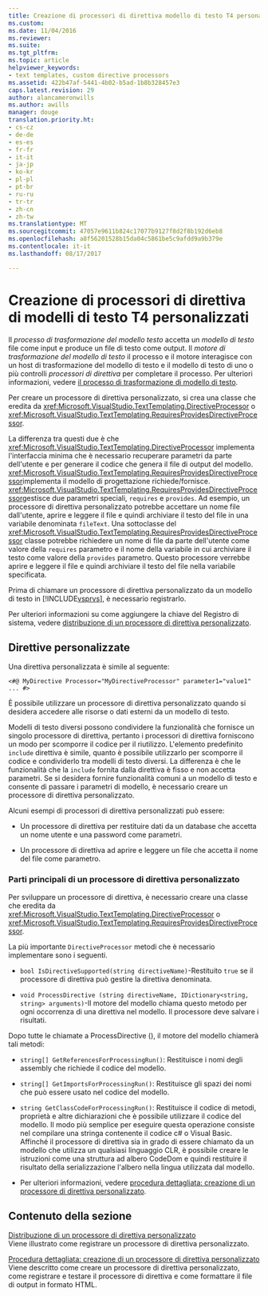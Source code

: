 ```yaml
---
title: Creazione di processori di direttiva modello di testo T4 personalizzati | Documenti Microsoft
ms.custom: 
ms.date: 11/04/2016
ms.reviewer: 
ms.suite: 
ms.tgt_pltfrm: 
ms.topic: article
helpviewer_keywords:
- text templates, custom directive processors
ms.assetid: 422b47af-5441-4b02-b5ad-1b8b328457e3
caps.latest.revision: 29
author: alancameronwills
ms.author: awills
manager: douge
translation.priority.ht:
- cs-cz
- de-de
- es-es
- fr-fr
- it-it
- ja-jp
- ko-kr
- pl-pl
- pt-br
- ru-ru
- tr-tr
- zh-cn
- zh-tw
ms.translationtype: MT
ms.sourcegitcommit: 47057e9611b824c17077b9127f8d2f8b192d6eb8
ms.openlocfilehash: a8f56201528b15da04c5861be5c9afdd9a9b379e
ms.contentlocale: it-it
ms.lasthandoff: 08/17/2017

---
```

# <a name="creating-custom-t4-text-template-directive-processors"></a>Creazione di processori di direttiva di modelli di testo T4 personalizzati
Il *processo di trasformazione del modello testo* accetta un *modello di testo* file come input e produce un file di testo come output. Il *motore di trasformazione del modello di testo* il processo e il motore interagisce con un host di trasformazione del modello di testo e il modello di testo di uno o più controlli *processori di direttiva* per completare il processo. Per ulteriori informazioni, vedere [il processo di trasformazione di modello di testo](../modeling/the-text-template-transformation-process.md).  
  
 Per creare un processore di direttiva personalizzato, si crea una classe che eredita da <xref:Microsoft.VisualStudio.TextTemplating.DirectiveProcessor> o <xref:Microsoft.VisualStudio.TextTemplating.RequiresProvidesDirectiveProcessor>.  
  
 La differenza tra questi due è che <xref:Microsoft.VisualStudio.TextTemplating.DirectiveProcessor> implementa l'interfaccia minima che è necessario recuperare parametri da parte dell'utente e per generare il codice che genera il file di output del modello. <xref:Microsoft.VisualStudio.TextTemplating.RequiresProvidesDirectiveProcessor>implementa il modello di progettazione richiede/fornisce. <xref:Microsoft.VisualStudio.TextTemplating.RequiresProvidesDirectiveProcessor>gestisce due parametri speciali, `requires` e `provides`.  Ad esempio, un processore di direttiva personalizzato potrebbe accettare un nome file dall'utente, aprire e leggere il file e quindi archiviare il testo del file in una variabile denominata `fileText`. Una sottoclasse del <xref:Microsoft.VisualStudio.TextTemplating.RequiresProvidesDirectiveProcessor> classe potrebbe richiedere un nome di file da parte dell'utente come valore della `requires` parametro e il nome della variabile in cui archiviare il testo come valore della `provides` parametro. Questo processore verrebbe aprire e leggere il file e quindi archiviare il testo del file nella variabile specificata.  
  
 Prima di chiamare un processore di direttiva personalizzato da un modello di testo in [!INCLUDE[vsprvs](../code-quality/includes/vsprvs_md.md)], è necessario registrarlo.  
  
 Per ulteriori informazioni su come aggiungere la chiave del Registro di sistema, vedere [distribuzione di un processore di direttiva personalizzato](../modeling/deploying-a-custom-directive-processor.md).  
  
## <a name="custom-directives"></a>Direttive personalizzate  
 Una direttiva personalizzata è simile al seguente:  
  
 `<#@ MyDirective Processor="MyDirectiveProcessor" parameter1="value1" ... #>`  
  
 È possibile utilizzare un processore di direttiva personalizzato quando si desidera accedere alle risorse o dati esterni da un modello di testo.  
  
 Modelli di testo diversi possono condividere la funzionalità che fornisce un singolo processore di direttiva, pertanto i processori di direttiva forniscono un modo per scomporre il codice per il riutilizzo. L'elemento predefinito `include` direttiva è simile, quanto è possibile utilizzarlo per scomporre il codice e condividerlo tra modelli di testo diversi. La differenza è che le funzionalità che la `include` fornita dalla direttiva è fisso e non accetta parametri. Se si desidera fornire funzionalità comuni a un modello di testo e consente di passare i parametri di modello, è necessario creare un processore di direttiva personalizzato.  
  
 Alcuni esempi di processori di direttiva personalizzati può essere:  
  
-   Un processore di direttiva per restituire dati da un database che accetta un nome utente e una password come parametri.  
  
-   Un processore di direttiva ad aprire e leggere un file che accetta il nome del file come parametro.  
  
### <a name="principal-parts-of-a-custom-directive-processor"></a>Parti principali di un processore di direttiva personalizzato  
 Per sviluppare un processore di direttiva, è necessario creare una classe che eredita da <xref:Microsoft.VisualStudio.TextTemplating.DirectiveProcessor> o <xref:Microsoft.VisualStudio.TextTemplating.RequiresProvidesDirectiveProcessor>.  
  
 La più importante `DirectiveProcessor` metodi che è necessario implementare sono i seguenti.  
  
-   `bool IsDirectiveSupported(string directiveName)`-Restituito `true` se il processore di direttiva può gestire la direttiva denominata.  
  
-   `void ProcessDirective (string directiveName, IDictionary<string, string> arguments)`-Il motore del modello chiama questo metodo per ogni occorrenza di una direttiva nel modello. Il processore deve salvare i risultati.  
  
 Dopo tutte le chiamate a ProcessDirective (), il motore del modello chiamerà tali metodi:  
  
-   `string[] GetReferencesForProcessingRun()`: Restituisce i nomi degli assembly che richiede il codice del modello.  
  
-   `string[] GetImportsForProcessingRun()`: Restituisce gli spazi dei nomi che può essere usato nel codice del modello.  
  
-   `string GetClassCodeForProcessingRun()`: Restituisce il codice di metodi, proprietà e altre dichiarazioni che è possibile utilizzare il codice del modello. Il modo più semplice per eseguire questa operazione consiste nel compilare una stringa contenente il codice c# o Visual Basic. Affinché il processore di direttiva sia in grado di essere chiamato da un modello che utilizza un qualsiasi linguaggio CLR, è possibile creare le istruzioni come una struttura ad albero CodeDom e quindi restituire il risultato della serializzazione l'albero nella lingua utilizzata dal modello.  
  
-   Per ulteriori informazioni, vedere [procedura dettagliata: creazione di un processore di direttiva personalizzato](../modeling/walkthrough-creating-a-custom-directive-processor.md).  
  
## <a name="in-this-section"></a>Contenuto della sezione  
 [Distribuzione di un processore di direttiva personalizzato](../modeling/deploying-a-custom-directive-processor.md)  
 Viene illustrato come registrare un processore di direttiva personalizzato.  
  
 [Procedura dettagliata: creazione di un processore di direttiva personalizzato](../modeling/walkthrough-creating-a-custom-directive-processor.md)  
 Viene descritto come creare un processore di direttiva personalizzato, come registrare e testare il processore di direttiva e come formattare il file di output in formato HTML.
